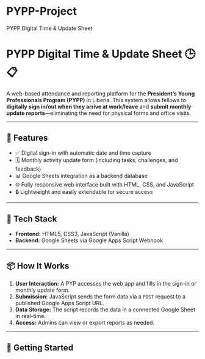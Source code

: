 # PYPP-Project
PYPP Digital Time &amp; Update Sheet
# PYPP Digital Time & Update Sheet 🕒📋

A web-based attendance and reporting platform for the **President’s Young Professionals Program (PYPP)** in Liberia. This system allows fellows to **digitally sign in/out when they arrive at work/leave** and **submit monthly update reports**—eliminating the need for physical forms and office visits.

---

## 🔧 Features

- ✅ Digital sign-in with automatic date and time capture
- 🗓️ Monthly activity update form (including tasks, challenges, and feedback)
- 📊 Google Sheets integration as a backend database
- 🌐 Fully responsive web interface built with HTML, CSS, and JavaScript
- 🔒 Lightweight and easily extendable for secure access

---

## 🧰 Tech Stack

- **Frontend:** HTML5, CSS3, JavaScript (Vanilla)
- **Backend:** Google Sheets via Google Apps Script Webhook

---

## 📦 How It Works

1. **User Interaction:** A PYP accesses the web app and fills in the sign-in or monthly update form.
2. **Submission:** JavaScript sends the form data via a `POST` request to a published Google Apps Script URL.
3. **Data Storage:** The script records the data in a connected Google Sheet in real-time.
4. **Access:** Admins can view or export reports as needed.

---

## 🚀 Getting Started




